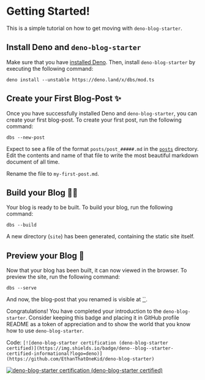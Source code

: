 # Getting Started!

This is a simple tutorial on how to get moving with `deno-blog-starter`.

## Install Deno and `deno-blog-starter`

Make sure that you have [installed Deno](https://github.com/denoland/deno_install).
Then, install `deno-blog-starter` by executing the following command:

`deno install --unstable https://deno.land/x/dbs/mod.ts`

## Create your First Blog-Post ✨

Once you have successfully installed Deno and `deno-blog-starter`, you can create your first blog-post.
To create your first post, run the following command:

`dbs --new-post`

Expect to see a file of the format `posts/post_#####.md` in the [`posts`](../posts) directory.
Edit the contents and name of that file to write the most beautiful markdown document of all time.

Rename the file to `my-first-post.md`.

## Build your Blog 🧙‍♂️

Your blog is ready to be built.
To build your blog, run the following command:

`dbs --build`

A new directory (`site`) has been generated, containing the static site itself.

## Preview your Blog 📡

Now that your blog has been built, it can now viewed in the browser.
To preview the site, run the following command:

`dbs --serve`

And now, the blog-post that you renamed is visible at [``]().

Congratulations!
You have completed your introduction to the `deno-blog-starter`.
Consider keeping this badge and placing it in GitHub profile README as a token of appreciation and to show the world that you know how to use `deno-blog-starter`.

Code: `[![deno-blog-starter certification (deno-blog-starter certified)](https://img.shields.io/badge/deno--blog--starter-certified-informational?logo=deno)](https://github.com/EthanThatOneKid/deno-blog-starter)`

[![deno-blog-starter certification (deno-blog-starter certified)](https://img.shields.io/badge/deno--blog--starter-certified-informational?logo=deno)](https://github.com/EthanThatOneKid/deno-blog-starter)
